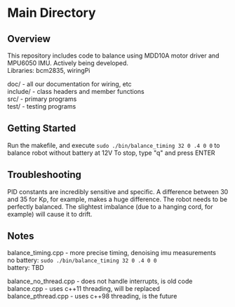 # Main Directory 

## Overview  
This repository includes code to balance using MDD10A motor driver and MPU6050 IMU. Actively being developed.    
Libraries: bcm2835, wiringPi  

doc/ - all our documentation for wiring, etc  
include/ - class headers and member functions  
src/ - primary programs  
test/ - testing programs  


## Getting Started  
Run the makefile, and execute `sudo ./bin/balance_timing 32 0 .4 0 0` to balance robot without battery at 12V
To stop, type "q" and press ENTER

## Troubleshooting
PID constants are incredibly sensitive and specific. A difference between 30 and 35 for Kp, for example, makes a huge difference.
The robot needs to be perfectly balanced. The slightest imbalance (due to a hanging cord, for example) will cause it to drift.


## Notes   
balance_timing.cpp - more precise timing, denoising imu measurements  
no battery: `sudo ./bin/balance_timing 32 0 .4 0 0`  
battery: TBD  


balance_no_thread.cpp - does not handle interrupts, is old code   
balance.cpp - uses c++11 threading, will be replaced  
balance_pthread.cpp - uses c++98 threading, is the future
